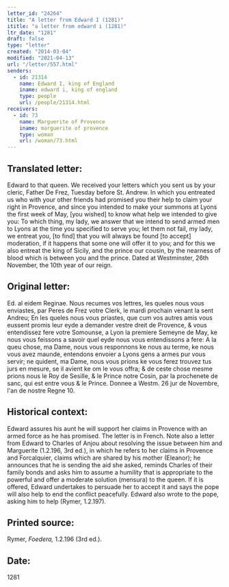 ```yaml
---
letter_id: "24264"
title: "A letter from Edward I (1281)"
ititle: "a letter from edward i (1281)"
ltr_date: "1281"
draft: false
type: "letter"
created: "2014-03-04"
modified: "2021-04-13"
url: "/letter/557.html"
senders:
  - id: 21314
    name: Edward I, king of England
    iname: edward i, king of england
    type: people
    url: /people/21314.html
receivers:
  - id: 73
    name: Marguerite of Provence
    iname: marguerite of provence
    type: woman
    url: /woman/73.html
---
```

<h2> Translated letter:</h2>Edward to that queen.  We received your letters which you sent us by your cleric, Father De Frez, Tuesday before St. Andrew.
In which you entreated us who with your other friends had promised you their help to claim your right in Provence, and since you intended to make your summons at Lyons the first week of May, [you wished] to know what help we intended to give you:
To which thing, my lady, we answer that we intend to send armed men to Lyons at the time you specified to serve you; let them not fail, my lady, we entreat you, [to find] that you will always be found [to accept] moderation, if it happens that some one will offer it to you; and for this we also entreat the king of Sicily, and the prince our cousin, by the nearness of blood which is between you and the prince.
Dated at Westminster, 26th November, the 10th year of our reign.
<h2 class="mt-4"> Original letter:</h2>Ed. al eidem Reginae.
Nous recumes vos lettres, les queles nous vous enviastes, par Peres de Frez votre Clerk, le mardi prochain venant la sent Andreu;
En les queles nous vous priastes, que cum vos autres amis vous eussent promis leur eyde a demander vestre dreit de Provence, & vous entendissez fere votre Somounse, a Lyon la premiere Semeyne de May, ke nous vous feissons a savoir quel eyde nous vous entendissons a fere:
A la queu chose, ma Dame, nous vous responnons ke nous au terme, ke nous vous avez maunde, entendons envoier a Lyons gens a armes pur vous servir; ne quident, ma Dame, nous vous prions ke vous ferez trouvez tus jurs en mesure, se il avient ke om le vous offra; & de ceste chose mesme prions nous le Roy de Sesille, & le Prince notre Cosin, par la prochenete de sanc, qui est entre vous & le Prince.
Donnee a Westm. 26 jur de Novembre, l'an de nostre Regne 10.
<h2 class="mt-4"> Historical context:</h2>Edward assures his aunt he will support her claims in Provence with an armed force as he has promised.  The letter is in French.  Note also a letter from Edward to Charles of Anjou about resolving the issue between him and Marguerite (1.2.196, 3rd ed.), in which he refers to her claims in Provence and Forcalquier, claims which are shared by his mother (Eleanor); he announces that he is sending the aid she asked, reminds Charles of their family bonds and asks him to assume a humility that is appropriate to the powerful and offer a moderate solution (mensura) to the queen.  If it is offered, Edward undertakes to persuade her to accept it and says the pope will also help to end the conflict peacefully.  Edward also wrote to the pope, asking him to help (Rymer, 1.2.197).
<h2 class="mt-4"> Printed source:</h2><p>Rymer, <em>Foedera,</em> 1.2.196 (3rd ed.).</p><h2 class="mt-4"> Date:</h2>1281